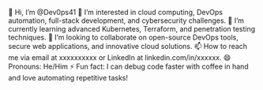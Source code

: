 
👋 Hi, I’m @Dev0ps41
👀 I’m interested in cloud computing, DevOps automation, full-stack development, and cybersecurity challenges.
🌱 I’m currently learning advanced Kubernetes, Terraform, and penetration testing techniques.
💞️ I’m looking to collaborate on open-source DevOps tools, secure web applications, and innovative cloud solutions.
📫 How to reach me via email at xxxxxxxxxx or LinkedIn at linkedin.com/in/xxxxxx.
😄 Pronouns: He/Him
⚡ Fun fact: I can debug code faster with coffee in hand and love automating repetitive tasks!

<!---
Dev0ps41/Dev0ps41 is a ✨ special ✨ repository because its `README.md` (this file) appears on your GitHub profile.
You can click the Preview link to take a look at your changes.
--->

